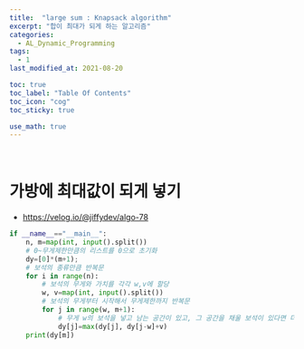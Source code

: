 ```yaml
---
title:  "large sum : Knapsack algorithm"
excerpt: "합이 최대가 되게 하는 알고리즘"
categories:
  - AL_Dynamic_Programming
tags:
  - 1
last_modified_at: 2021-08-20

toc: true
toc_label: "Table Of Contents"
toc_icon: "cog"
toc_sticky: true

use_math: true
---
```


<br>

# 가방에 최대값이 되게 넣기

- https://velog.io/@jiffydev/algo-78

```python
if __name__=="__main__":
    n, m=map(int, input().split())
    # 0~무게제한만큼의 리스트를 0으로 초기화
    dy=[0]*(m+1);
    # 보석의 종류만큼 반복문
    for i in range(n):
        # 보석의 무게와 가치를 각각 w,v에 할당
        w, v=map(int, input().split())
        # 보석의 무게부터 시작해서 무게제한까지 반복문
        for j in range(w, m+1):
            # 무게 w의 보석을 넣고 남는 공간이 있고, 그 공간을 채울 보석이 있다면 더해서 기존 dy[j]와 비교해서 큰 것을 넣는다
            dy[j]=max(dy[j], dy[j-w]+v)
    print(dy[m])
```
